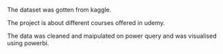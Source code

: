 The dataset was gotten from kaggle.

The project is about different courses offered in udemy.

The data was cleaned and maipulated on power query and was visualised using powerbi.
